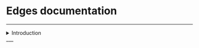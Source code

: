 # Edges documentation

---

<details>
  <summary>Introduction</summary>

### Why edges?

Edges is a JavaScript framework for building user interfaces. It builds on top of standard JavaScript , JQuery, HTML and CSS and provides a declarative, component-based programming model that helps you efficiently develop user interfaces of any complexity.

### Features provided

- **Data fetching from various sources**
  - It supports data fetching from sources like _Elastic Search_, _Static Files_.
- **Querying and filtering of data**
- **Wide variety of components supported**
- **Template support**
- **Data reactivity**
  - Edges automatically tracks JavaScript state changes and efficiently updates the DOM when changes happen.
- **Creation of customized components or templates**
  - You can either choose to use the templates and components provided by edges or you have the flexiblity of creating your own components or templates.

#### Limitations and Dependencies.

##### Dependencies

Edges is also dependent on some external libraries and in the current version (edges v3) here is the list of all the dependencies.

1. JQuery: _3.6.0_
2. Bootstrap: _3.1.1_
3. D3: _3.5.17_

#### Limitations

- Treeshaking importing is not supported at this moment.
- Imports of Jquery and Bootstrap is mandatory.

> NOTE: You can find all the dependcies under the vendor folder, this is maintained by us to esnure easy imports its users.

</details>
___

###
